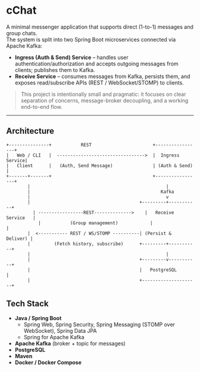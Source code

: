 # cChat

A minimal messenger application that supports direct (1-to-1) messages and group chats.  
The system is split into two Spring Boot microservices connected via Apache Kafka:
- **Ingress (Auth & Send) Service** – handles user authentication/authorization and accepts outgoing messages from clients; publishes them to Kafka.
- **Receive Service** – consumes messages from Kafka, persists them, and exposes read/subscribe APIs (REST / WebSocket/STOMP) to clients.

> This project is intentionally small and pragmatic: it focuses on clear separation of concerns, message-broker decoupling, and a working end-to-end flow.
---

## Architecture
```
+---------------+           REST                       +-----------------+
|   Web / CLI   |  --------------------------------->  |  Ingress Service|
|   Client      |   (Auth, Send Message)               | (Auth & Send)   |
+-------+-------+                                      +-----------------+
        |                                                   |
        |                                                 Kafka
        |                                                   v
        |                                         +---------+-----------+
	      | -----------------REST-------------->    |   Receive Service   |
		    |           (Group management)            |                     |
        |  <----------- REST / WS/STOMP ----------| (Persist & Deliver) |
        |         (Fetch history, subscribe)      +---------+-----------+
        |                                                   |
        |                                         +---------v-----------+
        |                                         |   PostgreSQL        |
        |                                         +---------------------+
```
## **Tech Stack**
- **Java / Spring Boot**
    - Spring Web, Spring Security, Spring Messaging (STOMP over WebSocket), Spring Data JPA
    - Spring for Apache Kafka
- **Apache Kafka** (broker + topic for messages)
- **PostgreSQL** 
- **Maven**
- **Docker / Docker Compose**
